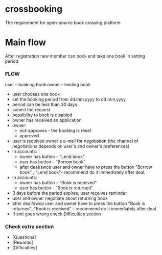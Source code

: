 # crossbooking
The requirement for open-source book crossing platform

# Main flow

After registration new member can book and take one book in setting period.
### FLOW

user - booking book
owner - lending book
- user chooses one book
- set the booking period from dd.mm.yyyy  to dd.mm.yyyy
- period can be less than 30 days
- submit the request
- possibility to book is disabled
- owner has received an application
- owner:
	- not-approves - the booking is reset
	- approved
- user is received owner's e-mail for negotiation (the channel of negotiations depends on user's and owner's preferences)
- in accounts:
	- owner has button - "Lend book"
	- user  has button - "Borrow book"
	- after deal/swop user and owner have to press the button   "Borrow book" , "Lend book"- recommend do it immediately after deal.
- in accounts:
	- owner has button - "Book is received"
	- user  has button - "Book is returned"
- 3 days before the period expires, user receives reminder
- user and owner negotiate about returning book
- after deal/swop user and owner have to press the button "Book is returned", "Book is received" - recommend do it immediately after deal.
- If smt goes wrong check [Difficulties](difficulties.md) section

### Check extra section
- [Questions]
- [Rewards]
- [Difficulties]

